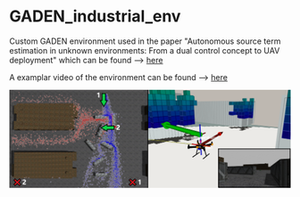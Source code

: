 # GADEN_industrial_env
Custom GADEN environment used in the paper "Autonomous source term estimation in unknown environments: From a dual control concept to UAV deployment"
which can be found --> [here](https://ieeexplore.ieee.org/abstract/document/9684970)

A examplar video of the environment can be found --> [here](https://www.youtube.com/watch?v=_Sou67QbVqo&ab_channel=CunjiaLiu)

![industrial environment image](https://raw.githubusercontent.com/callum-rhodes/GADEN_industrial_env/main/industrial_env/sim_sources+env.png)
